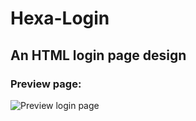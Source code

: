 # Hexa-Login
An HTML login page design
---
### Preview page:
![Preview login page](https://i.imgur.com/X0V3bGJ.png)
